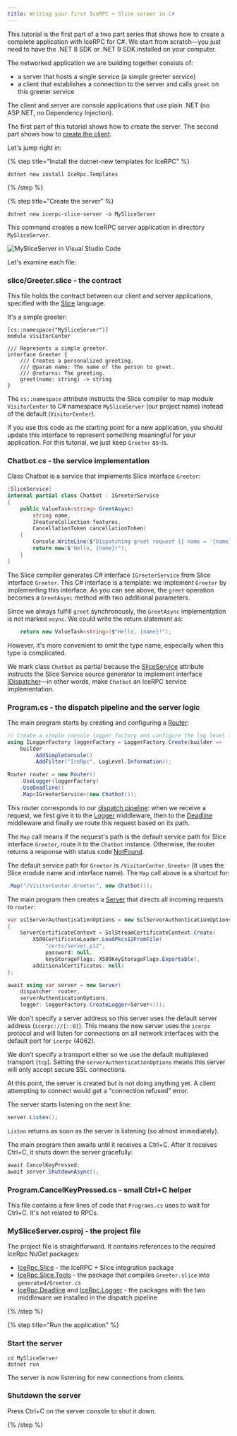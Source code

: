 ```yaml
---
title: Writing your first IceRPC + Slice server in C#
---
```


This tutorial is the first part of a two part series that shows how to create a
complete application with IceRPC for C#. We start from scratch—you just need to
have the .NET 8 SDK or .NET 9 SDK installed on your computer.

The networked application we are building together consists of:

- a server that hosts a single service (a simple greeter service)
- a client that establishes a connection to the server and calls `greet` on this
  greeter service

The client and server are console applications that use plain .NET (no ASP.NET,
no Dependency Injection).

The first part of this tutorial shows how to create the server. The second part
shows how to [create the client].

Let's jump right in:

{% step title="Install the dotnet-new templates for IceRPC" %}

```shell
dotnet new install IceRpc.Templates
```

{% /step %}

{% step title="Create the server" %}

```shell
dotnet new icerpc-slice-server -o MySliceServer
```

This command creates a new IceRPC server application in directory `MySliceServer`.

![MySliceServer in Visual Studio Code](/images/MySliceServer.png)

Let's examine each file:

### slice/Greeter.slice - the contract

This file holds the contract between our client and server applications,
specified with the [Slice] language.

It's a simple greeter:

```slice
[cs::namespace("MySliceServer")]
module VisitorCenter

/// Represents a simple greeter.
interface Greeter {
    /// Creates a personalized greeting.
    /// @param name: The name of the person to greet.
    /// @returns: The greeting.
    greet(name: string) -> string
}
```

The `cs::namespace` attribute instructs the Slice compiler to map module
`VisitorCenter` to C# namespace `MySliceServer` (our project name) instead of the
default (`VisitorCenter`).

If you use this code as the starting point for a new application, you should
update this interface to represent something meaningful for your application.
For this tutorial, we just keep `Greeter` as-is.

### Chatbot.cs - the service implementation

Class Chatbot is a service that implements Slice interface `Greeter`:

```csharp
[SliceService]
internal partial class Chatbot : IGreeterService
{
    public ValueTask<string> GreetAsync(
        string name,
        IFeatureCollection features,
        CancellationToken cancellationToken)
    {
        Console.WriteLine($"Dispatching greet request {{ name = '{name}' }}");
        return new($"Hello, {name}!");
    }
}
```

The Slice compiler generates C# interface `IGreeterService` from Slice interface
`Greeter`. This C# interface is a template: we implement `Greeter` by
implementing this interface. As you can see above, the `greet` operation
becomes a `GreetAsync` method with two additional parameters.

Since we always fulfill `greet` synchronously, the `GreetAsync` implementation
is not marked `async`. We could write the return statement as:

```csharp
    return new ValueTask<string>($"Hello, {name}!");
```

However, it's more convenient to omit the type name, especially when this type is complicated.

We mark class `Chatbot` as partial because the [SliceService] attribute instructs the Slice Service source generator to
implement interface [IDispatcher]—in other words, make `Chatbot` an IceRPC service implementation.

### Program.cs - the dispatch pipeline and the server logic

The main program starts by creating and configuring a [Router]:

```csharp
// Create a simple console logger factory and configure the log level for category IceRpc.
using ILoggerFactory loggerFactory = LoggerFactory.Create(builder =>
    builder
        .AddSimpleConsole()
        .AddFilter("IceRpc", LogLevel.Information));

Router router = new Router()
    .UseLogger(loggerFactory)
    .UseDeadline()
    .Map<IGreeterService>(new Chatbot());
```

This router corresponds to our [dispatch pipeline][dispatch-pipeline]: when we
receive a request, we first give it to the [Logger] middleware, then to the
[Deadline] middleware and finally we route this request based on its path.

The `Map` call means if the request's path is the default service path for Slice
interface `Greeter`, route it to the `Chatbot` instance. Otherwise, the router
returns a response with status code [NotFound].

The default service path for `Greeter` is `/VisitorCenter.Greeter` (it uses the Slice
module name and interface name). The `Map` call above is a shortcut for:

```csharp
.Map("/VisitorCenter.Greeter", new Chatbot());
```

The main program then creates a [Server] that directs all incoming requests to
`router`:

```csharp
var sslServerAuthenticationOptions = new SslServerAuthenticationOptions
{
    ServerCertificateContext = SslStreamCertificateContext.Create(
        X509CertificateLoader.LoadPkcs12FromFile(
            "certs/server.p12",
            password: null,
            keyStorageFlags: X509KeyStorageFlags.Exportable),
        additionalCertificates: null)
};

await using var server = new Server(
    dispatcher: router,
    serverAuthenticationOptions,
    logger: loggerFactory.CreateLogger<Server>());
```

We don't specify a server address so this server uses the default server address
(`icerpc://[::0]`). This means the new server uses the `icerpc` protocol and
will listen for connections on all network interfaces with the default port for
`icerpc` (4062).

We don't specify a transport either so we use the default multiplexed transport
(`tcp`). Setting the `serverAuthenticationOptions` means this server will only accept
secure SSL connections.

At this point, the server is created but is not doing anything yet. A client
attempting to connect would get a "connection refused" error.

The server starts listening on the next line:

```csharp
server.Listen();
```

`Listen` returns as soon as the server is listening (so almost immediately).

The main program then awaits until it receives a Ctrl+C. After it receives
Ctrl+C, it shuts down the server gracefully:

```csharp
await CancelKeyPressed;
await server.ShutdownAsync();
```

### Program.CancelKeyPressed.cs - small Ctrl+C helper

This file contains a few lines of code that `Programs.cs` uses to wait for
Ctrl+C. It's not related to RPCs.

### MySliceServer.csproj - the project file

The project file is straightforward. It contains references to the required IceRpc
NuGet packages:

- [IceRpc.Slice] - the IceRPC + Slice integration package
- [IceRpc.Slice.Tools] - the package that compiles `Greeter.slice` into
  `generated/Greeter.cs`
- [IceRpc.Deadline] and [IceRpc.Logger] - the packages with the two middleware
  we installed in the dispatch pipeline

{% /step %}

{% step title="Run the application" %}

### Start the server

```shell
cd MySliceServer
dotnet run
```

The server is now listening for new connections from clients.

### Shutdown the server

Press Ctrl+C on the server console to shut it down.

{% /step %}

[create the client]: client-tutorial
[Deadline]: csharp:IceRpc.Deadline
[dispatch-pipeline]: /icerpc/dispatch/dispatch-pipeline
[IDispatcher]: csharp:IceRpc.IDispatcher
[IceRpc.Deadline]: https://www.nuget.org/packages/IceRpc.Deadline
[IceRpc.Logger]: https://www.nuget.org/packages/IceRpc.Logger
[IceRpc.Slice.Tools]: https://www.nuget.org/packages/IceRpc.Slice.Tools
[IceRpc.Slice]: https://www.nuget.org/packages/IceRpc.Slice
[Logger]: csharp:IceRpc.Logger
[NotFound]: csharp:IceRpc.StatusCode#NotFound
[Router]: csharp:IceRpc.Router
[Server]: csharp:IceRpc.Server
[Slice]: /slice
[SliceService]: csharp:IceRpc.Slice.SliceServiceAttribute
